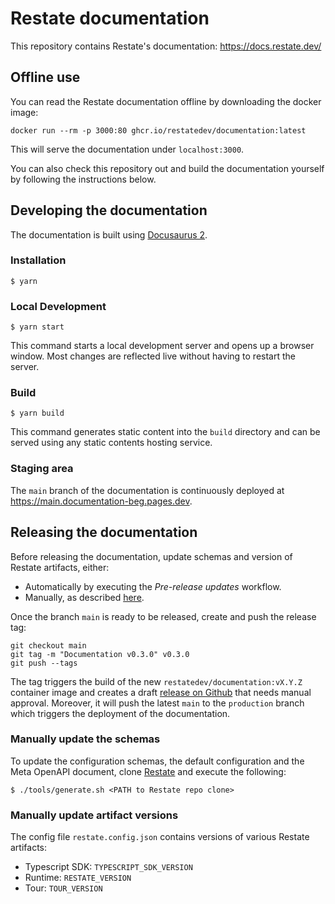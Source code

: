 # Restate documentation

This repository contains Restate's documentation: https://docs.restate.dev/

## Offline use

You can read the Restate documentation offline by downloading the docker image:

```shell
docker run --rm -p 3000:80 ghcr.io/restatedev/documentation:latest
```

This will serve the documentation under `localhost:3000`.

You can also check this repository out and build the documentation yourself by following the instructions below.

## Developing the documentation

The documentation is built using [Docusaurus 2](https://docusaurus.io/).

### Installation

```
$ yarn
```

### Local Development

```
$ yarn start
```

This command starts a local development server and opens up a browser window. Most changes are reflected live without having to restart the server.

### Build

```
$ yarn build
```

This command generates static content into the `build` directory and can be served using any static contents hosting service.

### Staging area

The `main` branch of the documentation is continuously deployed at https://main.documentation-beg.pages.dev.

## Releasing the documentation

Before releasing the documentation, update schemas and version of Restate artifacts, either:

* Automatically by executing the _Pre-release updates_ workflow.
* Manually, as described [here](#manually-update-the-schemas).

Once the branch `main` is ready to be released, create and push the release tag:

```shell
git checkout main
git tag -m "Documentation v0.3.0" v0.3.0
git push --tags
```

The tag triggers the build of the new `restatedev/documentation:vX.Y.Z` container image and creates a draft [release on Github](https://github.com/restatedev/documentation/releases) that needs manual approval.
Moreover, it will push the latest `main` to the `production` branch which triggers the deployment of the documentation.

### Manually update the schemas

To update the configuration schemas, the default configuration and the Meta OpenAPI document,
clone [Restate](https://github.com/restatedev/restate/) and execute the following:

```shell
$ ./tools/generate.sh <PATH to Restate repo clone>
```

### Manually update artifact versions

The config file `restate.config.json` contains versions of various Restate artifacts:

* Typescript SDK: `TYPESCRIPT_SDK_VERSION`
* Runtime: `RESTATE_VERSION`
* Tour: `TOUR_VERSION`
